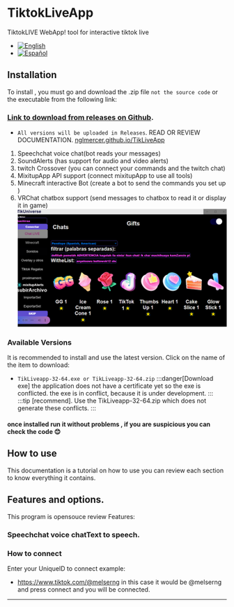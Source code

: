 # TiktokLiveApp
TiktokLIVE WebApp!
tool for interactive tiktok live
- [![English](https://img.shields.io/badge/English--blue.svg)](README_EN.md) 
- [![Español](https://img.shields.io/badge/Español--red.svg)](README.md)
## Installation
To install , you must go and download the .zip file ``` not the source code ``` or the executable from the following link: 
### [Link to download from releases on Github](https://github.com/nglmercer/Tiktok-Live-TTS-APPv2/releases).
- ``All versions will be uploaded in Releases``. 
READ OR REVIEW DOCUMENTATION.
[nglmercer.github.io/TikLiveApp](https://nglmercer.github.io/TikLiveApp/)
1. Speechchat voice chat(bot reads your messages)
2. SoundAlerts (has support for audio and video alerts)
3. twitch Crossover (you can connect your commands and the twitch chat)
4. MixitupApp API support (connect mixitupApp to use all tools)
5. Minecraft interactive Bot (create a bot to send the commands you set up )
6. VRChat chatbox support (send messages to chatbox to read it or display it in game)
![tikliveappview](tikliveappview.png)

### Available Versions
It is recommended to install and use the latest version. Click on the name of the item to download:
- ```` TikLiveapp-32-64.exe or TikLiveapp-32-64.zip ```` 
:::danger[Download exe]
the application does not have a certificate yet so the exe is conflicted.
the exe is in conflict, because it is under development.
:::
:::tip [recommend].
Use the TikLiveapp-32-64.zip which does not generate these conflicts.
:::
#### once installed run it without problems , if you are suspicious you can check the code 😊
## How to use
This documentation is a tutorial on how to use you can review each section to know everything it contains.
## Features and options.
This program is opensouce review
Features:
### Speechchat voice chatText to speech.
### How to connect
Enter your UniqueID to connect example:
- https://www.tiktok.com/@melserng in this case it would be @melserng
and press connect and you will be connected.

---

